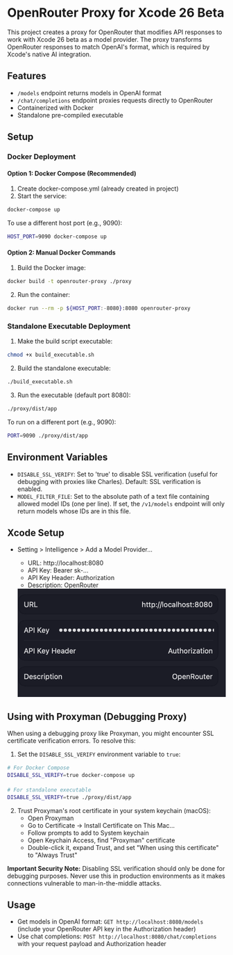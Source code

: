 # OpenRouter Proxy for Xcode 26 Beta

This project creates a proxy for OpenRouter that modifies API responses to work with Xcode 26 beta as a model provider. The proxy transforms OpenRouter responses to match OpenAI's format, which is required by Xcode's native AI integration.

## Features
- `/models` endpoint returns models in OpenAI format
- `/chat/completions` endpoint proxies requests directly to OpenRouter
- Containerized with Docker
- Standalone pre-compiled executable

## Setup

### Docker Deployment
#### Option 1: Docker Compose (Recommended)
1. Create docker-compose.yml (already created in project)
2. Start the service:
```bash
docker-compose up
```

To use a different host port (e.g., 9090):
```bash
HOST_PORT=9090 docker-compose up
```

#### Option 2: Manual Docker Commands
1. Build the Docker image:
```bash
docker build -t openrouter-proxy ./proxy
```

2. Run the container:
```bash
docker run --rm -p ${HOST_PORT:-8080}:8080 openrouter-proxy
```

### Standalone Executable Deployment
1. Make the build script executable:
```bash
chmod +x build_executable.sh
```

2. Build the standalone executable:
```bash
./build_executable.sh
```

3. Run the executable (default port 8080):
```bash
./proxy/dist/app
```

To run on a different port (e.g., 9090):
```bash
PORT=9090 ./proxy/dist/app
```

## Environment Variables

- `DISABLE_SSL_VERIFY`: Set to 'true' to disable SSL verification (useful for debugging with proxies like Charles). Default: SSL verification is enabled.
- `MODEL_FILTER_FILE`: Set to the absolute path of a text file containing allowed model IDs (one per line). If set, the `/v1/models` endpoint will only return models whose IDs are in this file.

## Xcode Setup

- Setting > Intelligence > Add a Model Provider...
    - URL: http://localhost:8080
    - API Key: Bearer sk-...
    - API Key Header: Authorization
    - Description: OpenRouter

    <img src="images/xcode-settings.png" alt="Xcode Settings">

## Using with Proxyman (Debugging Proxy)

When using a debugging proxy like Proxyman, you might encounter SSL certificate verification errors. To resolve this:

1. Set the `DISABLE_SSL_VERIFY` environment variable to `true`:
```bash
# For Docker Compose
DISABLE_SSL_VERIFY=true docker-compose up

# For standalone executable
DISABLE_SSL_VERIFY=true ./proxy/dist/app
```

2. Trust Proxyman's root certificate in your system keychain (macOS):
   - Open Proxyman
   - Go to Certificate → Install Certificate on This Mac...
   - Follow prompts to add to System keychain
   - Open Keychain Access, find "Proxyman" certificate
   - Double-click it, expand Trust, and set "When using this certificate" to "Always Trust"

**Important Security Note:** Disabling SSL verification should only be done for debugging purposes. Never use this in production environments as it makes connections vulnerable to man-in-the-middle attacks.

## Usage
- Get models in OpenAI format: `GET http://localhost:8080/models` (include your OpenRouter API key in the Authorization header)
- Use chat completions: `POST http://localhost:8080/chat/completions` with your request payload and Authorization header
